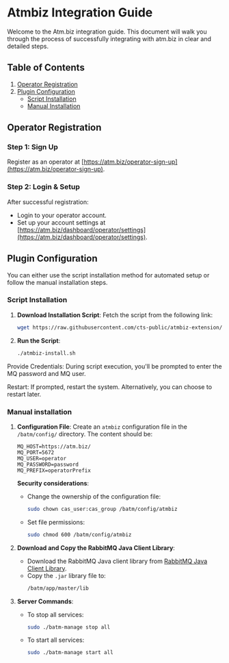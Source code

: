 # **Atmbiz Integration Guide**

Welcome to the Atm.biz integration guide. This document will walk you through the process of successfully integrating with atm.biz in clear and detailed steps.

## Table of Contents

1. [Operator Registration](#operator-registration)
2. [Plugin Configuration](#plugin-configuration)
    - [Script Installation](#script-installation)
    - [Manual Installation](#manual-installation)

## **Operator Registration**

### Step 1: Sign Up
Register as an operator at [https://atm.biz/operator-sign-up](https://atm.biz/operator-sign-up).

### Step 2: Login & Setup
After successful registration:
- Login to your operator account.
- Set up your account settings at [https://atm.biz/dashboard/operator/settings](https://atm.biz/dashboard/operator/settings).

## **Plugin Configuration**

You can either use the script installation method for automated setup or follow the manual installation steps.

### **Script Installation**

1. **Download Installation Script**: Fetch the script from the following link:
   ```bash
   wget https://raw.githubusercontent.com/cts-public/atmbiz-extension/main/atmbiz-install.sh
   ```
   
2. **Run the Script**:

    ```bash
    ./atmbiz-install.sh
    ```
   
Provide Credentials: During script execution, you'll be prompted to enter the MQ password and MQ user.

Restart: If prompted, restart the system. Alternatively, you can choose to restart later.

### Manual installation 

1. **Configuration File**: Create an `atmbiz` configuration file in the `/batm/config/` directory. The content should be:
   ```properties
   MQ_HOST=https://atm.biz/
   MQ_PORT=5672
   MQ_USER=operator
   MQ_PASSWORD=password
   MQ_PREFIX=operatorPrefix
   ```
   **Security considerations**:
   - Change the ownership of the configuration file:
     ```bash
     sudo chown cas_user:cas_group /batm/config/atmbiz
     ```
   - Set file permissions:
     ```bash
     sudo chmod 600 /batm/config/atmbiz
     ```

2. **Download and Copy the RabbitMQ Java Client Library**:
   - Download the RabbitMQ Java client library from [RabbitMQ Java Client Library](https://repo1.maven.org/maven2/com/rabbitmq/amqp-client/5.18.0/amqp-client-5.18.0.jar).
   - Copy the `.jar` library file to:
     ```bash
     /batm/app/master/lib
     ```

3. **Server Commands**:
   - To stop all services:
     ```bash
     sudo ./batm-manage stop all
     ```
   - To start all services:
     ```bash
     sudo ./batm-manage start all
     ```
